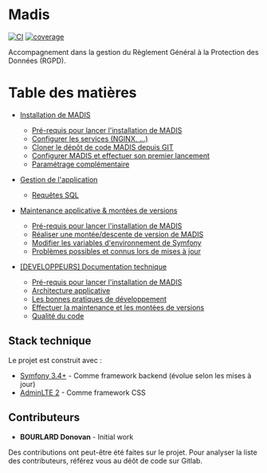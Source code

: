 # Madis


[![CI](https://gitlab.com/soluris/madis/badges/master/pipeline.svg?style=flat)](https://example.gitlab.com/soluris/madis/badges/commits/master)
[![coverage](https://gitlab.com/soluris/madis/badges/master/coverage.svg?style=flat)](https://gitlab.com/soluris/madis/)

Accompagnement dans la gestion du Règlement Général à la Protection des Données (RGPD). 

# Table des matières

- [Installation de MADIS](doc/installation)
    - [Pré-requis pour lancer l'installation de MADIS](doc/installation/1-pre-requis.md)
    - [Configurer les services (NGINX, ...)](doc/installation/2-configurer-les-services.md)
    - [Cloner le dépôt de code MADIS depuis GIT](doc/installation/3-cloner-le-depot-git-de-madis.md)
    - [Configurer MADIS et effectuer son premier lancement](doc/installation/4-premiere-configuration-de-madis.md)
    - [Paramétrage complémentaire](doc/installation/5-parametrages-complementaires.md)
    
- [Gestion de l'application](doc/gestion-application)
    - [Requêtes SQL](doc/gestion-application/1-requetes-sql.md)

- [Maintenance applicative & montées de versions](doc/maintenance-applicative)
    - [Pré-requis pour lancer l'installation de MADIS](doc/maintenance-applicative/1-pre-requis.md)
    - [Réaliser une montée/descente de version de MADIS](doc/maintenance-applicative/2-realiser-une-montee-de-version.md)
    - [Modifier les variables d'environnement de Symfony](doc/maintenance-applicative/4-variables-environement-symfony.md)
    - [Problèmes possibles et connus lors de mises à jour](doc/maintenance-applicative/3-problemes-possible-lors-de-mises-a-jour.md)
    
- [[DEVELOPPEURS] Documentation technique](doc/developpement)
    - [Pré-requis pour lancer l'installation de MADIS](doc/developpement/1-pre-requis.md)
    - [Architecture applicative](doc/developpement/2-architecture-applicative.md)
    - [Les bonnes pratiques de développement](doc/developpement/3-bonnes-pratiques-de-developpement.md)
    - [Effectuer la maintenance et les montées de versions](doc/developpement/4-maintenance-et-montee-de-version.md)
    - [Qualité du code](doc/developpement/5-qualite-de-code.md)

## Stack technique
Le projet est construit avec :
* [Symfony 3.4+](http://symfony.com/doc/current/index.html) - Comme framework backend (évolue selon les mises à jour)
* [AdminLTE 2](https://adminlte.io/) - Comme framework CSS

## Contributeurs
* __BOURLARD Donovan__ - Initial work

Des contributions ont peut-être été faites sur le projet.
Pour analyser la liste des contributeurs, référez vous au déôt de code sur Gitlab.  
